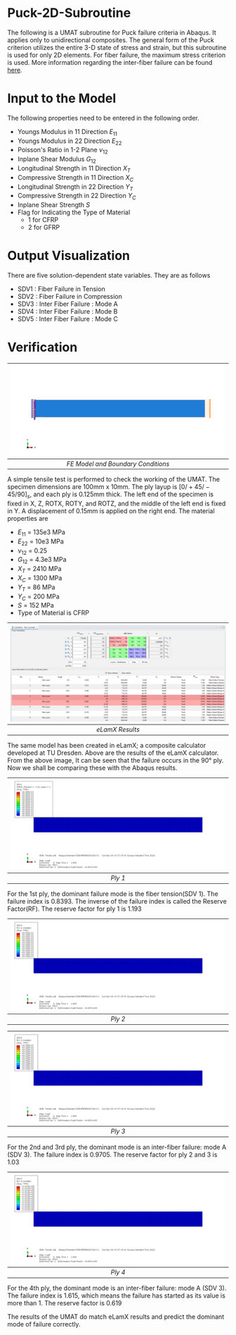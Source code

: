# Puck-2D-Subroutine

The following is a UMAT subroutine for Puck failure criteria in Abaqus. It applies only to unidirectional composites. The general form of the Puck criterion utilizes the entire 3-D state of stress and strain, but this subroutine is used for only 2D elements. For fiber failure, the maximum stress criterion is used. More information regarding the inter-fiber failure can be found [here](http://www2.me.rochester.edu/courses/ME204/nx_help/index.html#uid:id1196302).

# Input to the Model

The following properties need to be entered in the following order.
  * Youngs Modulus in 11 Direction $E_{11}$
  * Youngs Modulus in 22 Direction $E_{22}$
  * Poisson's Ratio in 1-2 Plane $\nu_{12}$
  * Inplane Shear Modulus $G_{12}$
  * Longitudinal Strength in 11 Direction $X_T$
  * Compressive Strength in 11 Direction $X_C$
  * Longitudinal Strength in 22 Direction $Y_T$
  * Compressive Strength in 22 Direction $Y_C$
  * Inplane Shear Strength $S$
  * Flag for Indicating the Type of Material
     * 1 for CFRP
     * 2 for GFRP
 
 # Output Visualization
 
There are five solution-dependent state variables. They are as follows
  * SDV1 : Fiber Failure in Tension
  * SDV2 : Fiber Failure in Compression
  * SDV3 : Inter Fiber Failure : Mode A
  * SDV4 : Inter Fiber Failure : Mode B
  * SDV5 : Inter Fiber Failure : Mode C

# Verification

| ![](Images/BC.png) | 
|:--:| 
| *FE Model and Boundary Conditions* |

A simple tensile test is performed to check the working of the UMAT. The specimen dimensions are 100mm x 10mm. The ply layup is $[0/+45/-45/90]_s$, and each ply is 0.125mm thick. The left end of the specimen is fixed in X, Z, ROTX, ROTY, and ROTZ, and the middle of the left end is fixed in Y. A displacement of 0.15mm is applied on the right end. The material properties are
* $E_{11}$ = 135e3 MPa
* $E_{22}$ = 10e3 MPa
* $\nu_{12}$ = 0.25
* $G_{12}$ = 4.3e3 MPa
* $X_T$ = 2410 MPa
* $X_C$ = 1300 MPa
* $Y_T$ = 86 MPa
* $Y_C$ = 200 MPa
* $S$ = 152 MPa
* Type of Material is CFRP

| ![](Images/Puck_Tensile.png) | 
|:--:| 
| *eLamX Results* |

The same model has been created in eLamX; a composite calculator developed at TU Dresden. Above are the results of the eLamX calculator. From the above image, It can be seen that the failure occurs in the 90° ply. Now we shall be comparing these with the Abaqus results.


| ![](Images/Ply1.png) | 
|:--:| 
| *Ply 1* |

For the 1st ply, the dominant failure mode is the fiber tension(SDV 1). The failure index is 0.8393. The inverse of the failure index is called the Reserve Factor(RF). The reserve factor for ply 1 is 1.193

| ![](Images/Ply2.png) | 
|:--:| 
| *Ply 2* |

| ![](Images/Ply3.png) | 
|:--:| 
| *Ply 3* |

For the 2nd and 3rd ply, the dominant mode is an inter-fiber failure: mode A (SDV 3). The failure index is 0.9705. The reserve factor for ply 2 and 3 is 1.03

| ![](Images/Ply4.png) | 
|:--:| 
| *Ply 4* |

For the 4th ply, the dominant mode is an inter-fiber failure: mode A (SDV 3). The failure index is 1.615, which means the failure has started as its value is more than 1. The reserve factor is 0.619

The results of the UMAT do match eLamX results and predict the dominant mode of failure correctly.
